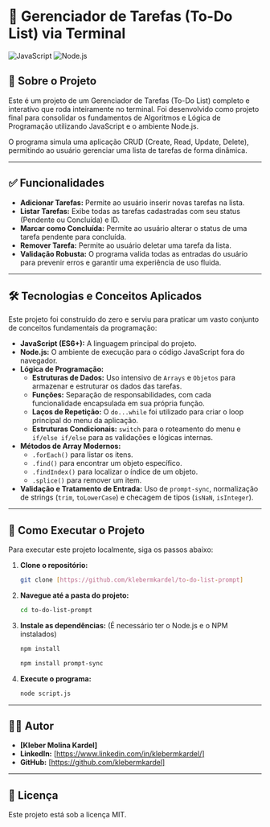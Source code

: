 # 📝 Gerenciador de Tarefas (To-Do List) via Terminal

![JavaScript](https://img.shields.io/badge/JavaScript-F7DF1E?style=for-the-badge&logo=javascript&logoColor=black)
![Node.js](https://img.shields.io/badge/Node.js-339933?style=for-the-badge&logo=nodedotjs&logoColor=white)

## 📖 Sobre o Projeto

Este é um projeto de um Gerenciador de Tarefas (To-Do List) completo e interativo que roda inteiramente no terminal. Foi desenvolvido como projeto final para consolidar os fundamentos de Algoritmos e Lógica de Programação utilizando JavaScript e o ambiente Node.js.

O programa simula uma aplicação CRUD (Create, Read, Update, Delete), permitindo ao usuário gerenciar uma lista de tarefas de forma dinâmica.

---

## ✅ Funcionalidades

* **Adicionar Tarefas:** Permite ao usuário inserir novas tarefas na lista.
* **Listar Tarefas:** Exibe todas as tarefas cadastradas com seu status (Pendente ou Concluída) e ID.
* **Marcar como Concluída:** Permite ao usuário alterar o status de uma tarefa pendente para concluída.
* **Remover Tarefa:** Permite ao usuário deletar uma tarefa da lista.
* **Validação Robusta:** O programa valida todas as entradas do usuário para prevenir erros e garantir uma experiência de uso fluida.

---

## 🛠️ Tecnologias e Conceitos Aplicados

Este projeto foi construído do zero e serviu para praticar um vasto conjunto de conceitos fundamentais da programação:

* **JavaScript (ES6+):** A linguagem principal do projeto.
* **Node.js:** O ambiente de execução para o código JavaScript fora do navegador.
* **Lógica de Programação:**
    * **Estruturas de Dados:** Uso intensivo de `Arrays` e `Objetos` para armazenar e estruturar os dados das tarefas.
    * **Funções:** Separação de responsabilidades, com cada funcionalidade encapsulada em sua própria função.
    * **Laços de Repetição:** O `do...while` foi utilizado para criar o loop principal do menu da aplicação.
    * **Estruturas Condicionais:** `switch` para o roteamento do menu e `if/else if/else` para as validações e lógicas internas.
* **Métodos de Array Modernos:**
    * `.forEach()` para listar os itens.
    * `.find()` para encontrar um objeto específico.
    * `.findIndex()` para localizar o índice de um objeto.
    * `.splice()` para remover um item.
* **Validação e Tratamento de Entrada:** Uso de `prompt-sync`, normalização de strings (`trim`, `toLowerCase`) e checagem de tipos (`isNaN`, `isInteger`).

---

## 🚀 Como Executar o Projeto

Para executar este projeto localmente, siga os passos abaixo:

1.  **Clone o repositório:**
    ```bash
    git clone [https://github.com/klebermkardel/to-do-list-prompt]
    ```

2.  **Navegue até a pasta do projeto:**
    ```bash
    cd to-do-list-prompt
    ```

3.  **Instale as dependências:**
    (É necessário ter o Node.js e o NPM instalados)
    ```bash
    npm install
    ```

    ```bash
    npm install prompt-sync
    ```

4.  **Execute o programa:**
    ```bash
    node script.js
    ```

---

## 👨‍💻 Autor

* **[Kleber Molina Kardel]**
* **LinkedIn:** [https://www.linkedin.com/in/klebermkardel/]
* **GitHub:** [https://github.com/klebermkardel]

---

## 📄 Licença

Este projeto está sob a licença MIT.